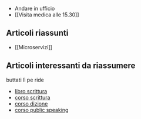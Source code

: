 - Andare in ufficio
- [[Visita medica alle 15.30]]

## Articoli riassunti
- [[Microservizi]]

## Articoli interessanti da riassumere
buttati lì pe ride
- [libro scrittura](https://www.google.com/aclk?sa=L&ai=DChcSEwi82c3Lt8X0AhUX6HcKHbWnB5sYABAJGgJlZg&ae=2&sig=AOD64_2zuSUitDSDkpXhr4WHy6qGCkhNtA&ctype=5&q=&ved=2ahUKEwiN8MHLt8X0AhWRC-wKHVKkDqIQ9aACegQIAhBj&adurl=)
- [corso scrittura](https://www.googleadservices.com/pagead/aclk?sa=L&ai=DChcSEwi82c3Lt8X0AhUX6HcKHbWnB5sYABASGgJlZg&ae=2&ohost=www.google.com&cid=CAESP-D2ldSwQJoy6dT5aaEEoiXrHP8_2S8hLNlw6PUdngwT6mKOYR7HZF_45O7OhCUnWtufq5-eF1dDMQMieJBNPw&sig=AOD64_1v_AHtHcduP7V5i2ntV_KaUrW00g&q&adurl&ved=2ahUKEwiN8MHLt8X0AhWRC-wKHVKkDqIQ0Qx6BAgHEAE)
- [corso dizione](https://www.googleadservices.com/pagead/aclk?sa=L&ai=DChcSEwiqi-WluMX0AhXC4ncKHZz2BfQYABACGgJlZg&ae=2&ohost=www.google.com&cid=CAESP-D2Ae7yVJAGPQj1Suni-GC1YKayqGCRtKaHBzRZApZe0yvkNvY6cAcXY1zRON_1PdrC2eHJyYfCR-RiesIhTQ&sig=AOD64_3Z8dkkI3MctR_se8DHm4bm1KxpBg&q&adurl&ved=2ahUKEwi3uNmluMX0AhWngv0HHfYDA8sQ0Qx6BAgEEAE)
- [corso public speaking](https://www.googleadservices.com/pagead/aclk?sa=L&ai=DChcSEwis1fqxuMX0AhUW5HcKHSJNDaMYABAFGgJlZg&ae=2&ohost=www.google.com&cid=CAESP-D2yYV3oZ3Ss45P2fyKsvgPme9uya2mszZjv_Rncj_AZ5Tx_WY9abskLkVV_zqZJfSHUc5uXfCeqL-1U4AigA&sig=AOD64_1pnqpH5borOL5OY_S4GMQHdpUrsw&q&adurl&ved=2ahUKEwjRo-6xuMX0AhV2h_0HHZBABv8Q0Qx6BAgKEAE)
